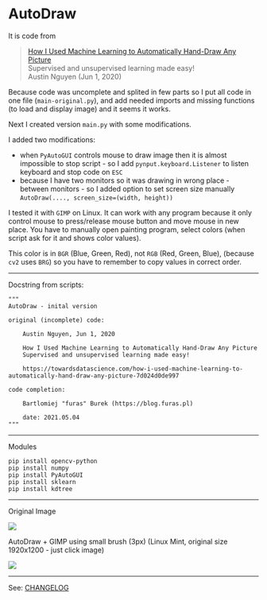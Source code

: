 # AutoDraw

It is code from 

> [How I Used Machine Learning to Automatically Hand-Draw Any Picture](https://towardsdatascience.com/how-i-used-machine-learning-to-automatically-hand-draw-any-picture-7d024d0de997)  
> Supervised and unsupervised learning made easy!   
> Austin Nguyen (Jun 1, 2020)  


Because code was uncomplete and splited in few parts so I put all code in one file (`main-original.py`), 
and add needed imports and missing functions (to load and display image) and it seems it works.

Next I created version `main.py` with some modifications.

I added two modifications:

- when `PyAutoGUI` controls mouse to draw image then it is almost impossible to stop script - so I add `pynput.keyboard.Listener` to listen keyboard and stop code on `ESC`
- because I have two monitors so it was drawing in wrong place - between monitors - so I added option to set screen size manually `AutoDraw(...., screen_size=(width, height))`

I tested it with `GIMP` on Linux. It can work with any program because it only control mouse to press/release mouse button and move mouse in new place.
You have to manually open painting program, select colors (when script ask for it and shows color values).

This color is in `BGR` (Blue, Green, Red), not `RGB` (Red, Green, Blue), (because `cv2` uses `BRG`) so you have to remember to copy values in correct order.


---

Docstring from scripts:

```
"""
AutoDraw - inital version 

original (incomplete) code: 

    Austin Nguyen, Jun 1, 2020

    How I Used Machine Learning to Automatically Hand-Draw Any Picture
    Supervised and unsupervised learning made easy!

    https://towardsdatascience.com/how-i-used-machine-learning-to-automatically-hand-draw-any-picture-7d024d0de997

code completion:

    Bartlomiej "furas" Burek (https://blog.furas.pl)

    date: 2021.05.04
"""
```
---

Modules 

```
pip install opencv-python
pip install numpy
pip install PyAutoGUI
pip install sklearn
pip install kdtree
```

---

Original Image


![](https://github.com/furas/AutoDraw/raw/main/original-image-1a.png)

AutoDraw + GIMP using small brush (3px) (Linux Mint, original size 1920x1200 - just click image)

![](https://github.com/furas/AutoDraw/raw/main/autodraw-image-1a.png)

---

See: [CHANGELOG](CHANGELOG.md)
